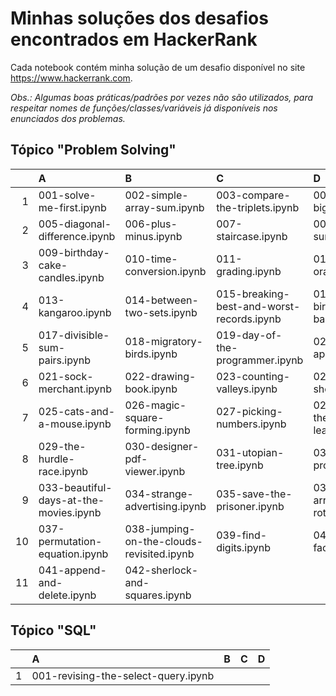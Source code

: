 # Minhas soluções dos desafios encontrados em HackerRank

Cada notebook contém minha solução de um desafio disponível no site https://www.hackerrank.com.

_Obs.: Algumas boas práticas/padrões por vezes não são utilizados, para respeitar nomes de funções/classes/variáveis já disponíveis nos enunciados dos problemas._

## Tópico "Problem Solving"

| | A | B | C | D |
| ---: | :--- | :--- | :--- | :--- |
|  1 | 001-solve-me-first.ipynb | 002-simple-array-sum.ipynb | 003-compare-the-triplets.ipynb | 004-a-very-big-sum.ipynb |
|  2 | 005-diagonal-difference.ipynb | 006-plus-minus.ipynb | 007-staircase.ipynb | 008-mini-max-sum.ipynb |
|  3 | 009-birthday-cake-candles.ipynb | 010-time-conversion.ipynb | 011-grading.ipynb | 012-apple-and-orange.ipynb |
|  4 | 013-kangaroo.ipynb | 014-between-two-sets.ipynb | 015-breaking-best-and-worst-records.ipynb | 016-the-birthday-bar.ipynb |
|  5 | 017-divisible-sum-pairs.ipynb | 018-migratory-birds.ipynb | 019-day-of-the-programmer.ipynb | 020-bon-appetit.ipynb |
|  6 | 021-sock-merchant.ipynb | 022-drawing-book.ipynb | 023-counting-valleys.ipynb | 024-electronics-shop.ipynb |
|  7 | 025-cats-and-a-mouse.ipynb | 026-magic-square-forming.ipynb | 027-picking-numbers.ipynb | 028-climbing-the-leaderboard.ipynb |
|  8 | 029-the-hurdle-race.ipynb | 030-designer-pdf-viewer.ipynb | 031-utopian-tree.ipynb | 032-angry-professor.ipynb |
|  9 | 033-beautiful-days-at-the-movies.ipynb | 034-strange-advertising.ipynb | 035-save-the-prisoner.ipynb | 036-circular-array-rotation.ipynb |
| 10 | 037-permutation-equation.ipynb | 038-jumping-on-the-clouds-revisited.ipynb | 039-find-digits.ipynb | 040-extra-long-factorials.ipynb |
| 11 | 041-append-and-delete.ipynb | 042-sherlock-and-squares.ipynb |  |  |

## Tópico "SQL"

| | A | B | C | D |
| ---: | :--- | :--- | :--- | :--- |
|  1 | 001-revising-the-select-query.ipynb |  |  |  |